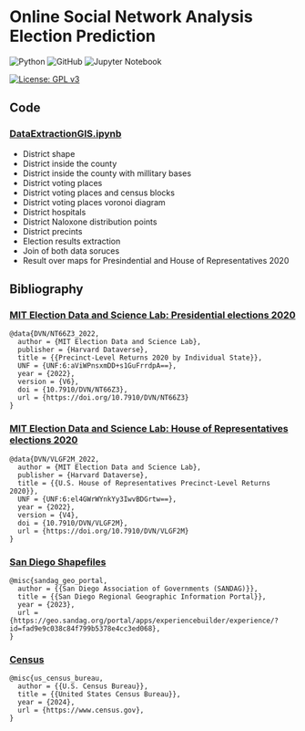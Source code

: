 # Online Social Network Analysis Election Prediction

![Python](https://img.shields.io/badge/python-3670A0?style=for-the-badge&logo=python&logoColor=ffdd54)
![GitHub](https://img.shields.io/badge/github-%23121011.svg?style=for-the-badge&logo=github&logoColor=white)
![Jupyter Notebook](https://img.shields.io/badge/jupyter-%23FA0F00.svg?style=for-the-badge&logo=jupyter&logoColor=white)

[![License: GPL v3](https://img.shields.io/badge/License-GPLv3-blue.svg)](https://www.gnu.org/licenses/gpl-3.0)

## Code

### [DataExtractionGIS.ipynb](https://github.com/aloncrack7/Online-Social-Network-Analysis-Election-Prediction/blob/main/DataExtractionGIS.ipynb)

- District shape
- District inside the county
- District inside the county with millitary bases
- District voting places
- District voting places and census blocks
- District voting places voronoi diagram
- District hospitals
- District Naloxone distribution points
- District precints 
- Election results extraction
- Join of both data soruces
- Result over maps for Presindential and House of Representatives 2020

## Bibliography

### [MIT Election Data and Science Lab: Presidential elections 2020](https://doi.org/10.7910/DVN/NT66Z3)
```bittext
@data{DVN/NT66Z3_2022,
  author = {MIT Election Data and Science Lab},
  publisher = {Harvard Dataverse},
  title = {{Precinct-Level Returns 2020 by Individual State}},
  UNF = {UNF:6:aViWPnsxmDD+s1GuFrrdpA==},
  year = {2022},
  version = {V6},
  doi = {10.7910/DVN/NT66Z3},
  url = {https://doi.org/10.7910/DVN/NT66Z3}
}
```

### [MIT Election Data and Science Lab: House of Representatives elections 2020](https://doi.org/10.7910/DVN/VLGF2M)
```bittext
@data{DVN/VLGF2M_2022,
  author = {MIT Election Data and Science Lab},
  publisher = {Harvard Dataverse},
  title = {{U.S. House of Representatives Precinct-Level Returns 2020}},
  UNF = {UNF:6:el4GWrWYnkYy3IwvBDGrtw==},
  year = {2022},
  version = {V4},
  doi = {10.7910/DVN/VLGF2M},
  url = {https://doi.org/10.7910/DVN/VLGF2M}
}
```

### [San Diego Shapefiles](https://geo.sandag.org/portal/apps/experiencebuilder/experience/?id=fad9e9c038c84f799b5378e4cc3ed068)
```bibtext
@misc{sandag_geo_portal,
  author = {{San Diego Association of Governments (SANDAG)}},
  title = {{San Diego Regional Geographic Information Portal}},
  year = {2023},
  url = {https://geo.sandag.org/portal/apps/experiencebuilder/experience/?id=fad9e9c038c84f799b5378e4cc3ed068},
}
```

### [Census](https://www.census.gov)
```bibtext
@misc{us_census_bureau,
  author = {{U.S. Census Bureau}},
  title = {{United States Census Bureau}},
  year = {2024},
  url = {https://www.census.gov},
}
```


